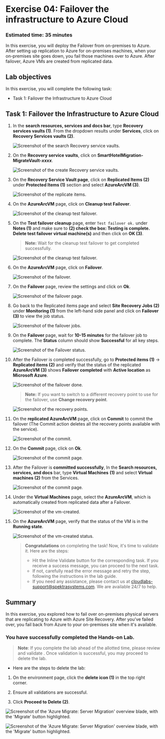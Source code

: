 # Exercise 04: Failover the infrastructure to Azure Cloud

### Estimated time: 35 minutes

In this exercise, you will deploy the Failover from on-premises to Azure. After setting up replication to Azure for on-premises machines, when your on-premises site goes down, you fail those machines over to Azure. After failover, Azure VMs are created from replicated data.

## Lab objectives

In this exercise, you will complete the following task:

- Task 1: Failover the Infrastructure to Azure Cloud

## Task 1: Failover the Infrastructure to Azure Cloud

1. In the **search resources, services and docs bar**, type **Recovery services vaults (1)**. From the dropdown results under **Services**, click on **Recovery Services vaults (2)**.
   
   ![Screenshot of the search Recovery service vaults.](Images/image641.png "Recovery service vaults")
    
1. On the **Recovery service vaults**, click on **SmartHotelMigration<inject key="DeploymentID" enableCopy="false" />-MigrateVault-_xxxx_**.  

    ![Screenshot of the create Recovery service vaults.](Images/image642.png "create Recovery service vaults")
    
1. On the **Recovery Service Vault page**, click on **Replicated Items (2)** under **Protected Items (1)** section and select **AzureArcVM (3)**.     

    ![Screenshot of the replicate items.](Images/image643.png "replicate items") 
    
1. On the **AzureArcVM** page, click on **Cleanup test Failover**.   

   ![Screenshot of the cleanup test failover.](Images/image644.png "cleanup test failover") 
   
1. On the **Test failover cleanup** page, enter `Test failover ok.` under **Notes (1)** and make sure to **(2) check the box: Testing is complete. Delete test failover virtual machine(s)** and then click on **OK (3)**.

   > **Note:** Wait for the cleanup test failover to get completed successfully.
   
   ![Screenshot of the cleanup test failover.](Images/image645.png "cleanup test failover") 
   
1. On the **AzureArcVM** page, click on **Failover**.

   ![Screenshot of the failover.](Images/image646.png "failover") 
   
1. On the **Failover** page, review the settings and click on **Ok**.  

   ![Screenshot of the failover page.](Images/image647new.png "failover page") 
   
1. Go back to the Replicated items page and select **Site Recovery Jobs (2)** under **Monitoring (1)** from the left-hand side panel and click on **Failover (3)** to view the job status.      

   ![Screenshot of the failover jobs.](Images/image648.png "failover jobs") 
   
1. On the **Failover** page, wait for **10-15 minutes** for the failover job to complete. The **Status** column should show **Successful** for all key steps.

    ![Screenshot of the Failover status.](Images/image649.png "Failover status")    
   
1. After the Failover is completed successfully, go to **Protected items (1)** → **Replicated items (2)** and verify that the status of the replicated **AzureArcVM (3)** shows **Failover completed** with **Active location** as **Microsoft Azure**.

   ![Screenshot of the failover done.](Images/image6410a.png "failover done")  
   
   > **Note:** If you want to switch to a different recovery point to use for the failover, use **Change recovery point**.  
  
   ![Screenshot of the recovery points.](Images/image6410b.png "recovery points") 
   
1. On the **replicated AzureArcVM** page, click on **Commit** to commit the failover (The Commit action deletes all the recovery points available with the service).

   ![Screenshot of the commit.](Images/image6411.png "commit")
   
1. On the **Commit** page, click on **Ok**.   

   ![Screenshot of the commit page.](Images/image6412.png "commit page") 
   
1. After the Failover is **committed successfully**,  In the **Search resources, services, and docs** bar, type **Virtual Machines** **(1)** and select **Virtual machines (2)** from the Services.   

   ![Screenshot of the commit page.](Images/image6413.png "commit page") 

1. Under the **Virtual Machines** page, select the **AzureArcVM**, which is automatically created from replicated data after a Failover.

    ![Screenshot of the vm-created.](Images/image6414new.png "vm-created") 
   
1. On the **AzureArcVM** page, verify that the status of the VM is in the **Running state**.  

    ![Screenshot of the vm-created status.](Images/image6415.png "vm-created status")

    > **Congratulations** on completing the task! Now, it's time to validate it. Here are the steps:
    > - Hit the Inline Validate button for the corresponding task. If you receive a success message, you can proceed to the next task. 
    > - If not, carefully read the error message and retry the step, following the instructions in the lab guide.
    > - If you need any assistance, please contact us at cloudlabs-support@spektrasystems.com. We are available 24/7 to help.

   <validation step="f44dc9dc-f959-4f70-9cbd-09949f72c0fb" />

## Summary

In this exercise, you explored how to fail over on-premises physical servers that are replicating to Azure with Azure Site Recovery. After you've failed over, you fail back from Azure to your on-premises site when it's available.

### You have successfully completed the Hands-on Lab.

>**Note**: If you complete the lab ahead of the allotted time, please review and validate . Once validation is successful, you may proceed to delete the lab.

- Here are the steps to delete the lab:

1. On the environment page, click the **delete icon (1)** in the top right corner.
   
2. Ensure all validations are successful.
   
3. Click **Proceed to Delete (2)**.

![Screenshot of the 'Azure Migrate: Server Migration' overview blade, with the 'Migrate' button highlighted.](Images/dlt-1.jpg "Replication summary")

![Screenshot of the 'Azure Migrate: Server Migration' overview blade, with the 'Migrate' button highlighted.](Images/dlt-2.jpg "Replication summary")

